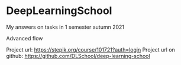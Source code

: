 # DeepLearningSchool
My answers on tasks in 1 semester autumn 2021

Advanced flow

Project url: https://stepik.org/course/101721?auth=login
Project url on github: https://github.com/DLSchool/deep-learning-school